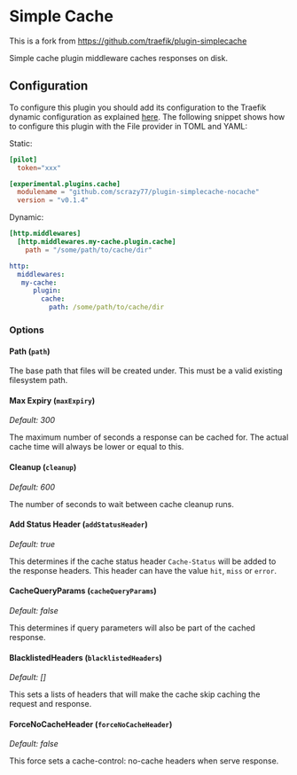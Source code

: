 # Simple Cache

This is a fork from https://github.com/traefik/plugin-simplecache

Simple cache plugin middleware caches responses on disk.

## Configuration

To configure this plugin you should add its configuration to the Traefik dynamic configuration as explained [here](https://docs.traefik.io/getting-started/configuration-overview/#the-dynamic-configuration).
The following snippet shows how to configure this plugin with the File provider in TOML and YAML: 

Static:

```toml
[pilot]
  token="xxx"

[experimental.plugins.cache]
  modulename = "github.com/scrazy77/plugin-simplecache-nocache"
  version = "v0.1.4"
```

Dynamic:

```toml
[http.middlewares]
  [http.middlewares.my-cache.plugin.cache]
    path = "/some/path/to/cache/dir"
```

```yaml
http:
  middlewares:
   my-cache:
      plugin:
        cache:
          path: /some/path/to/cache/dir
```

### Options

#### Path (`path`)

The base path that files will be created under. This must be a valid existing
filesystem path.

#### Max Expiry (`maxExpiry`)

*Default: 300*

The maximum number of seconds a response can be cached for. The 
actual cache time will always be lower or equal to this.

#### Cleanup (`cleanup`)

*Default: 600*

The number of seconds to wait between cache cleanup runs.
	
#### Add Status Header (`addStatusHeader`)

*Default: true*

This determines if the cache status header `Cache-Status` will be added to the
response headers. This header can have the value `hit`, `miss` or `error`.

#### CacheQueryParams   (`cacheQueryParams`)

*Default: false*

This determines if query parameters will also be part of the cached response.

#### BlacklistedHeaders (`blacklistedHeaders`)

*Default: []*

This sets a lists of headers that will make the cache skip caching the request and response.

#### ForceNoCacheHeader (`forceNoCacheHeader`)

*Default: false*

This force sets a cache-control: no-cache headers when serve response.
